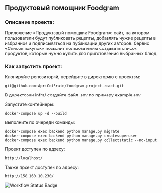 ## Продуктовый помощник Foodgram

### Описание проекта:
Приложение «Продуктовый помощник Foodgram»: сайт, на котором пользователи будут публиковать рецепты, добавлять чужие рецепты в избранное и подписываться на публикации других авторов. Сервис «Список покупок» позволит пользователям создавать список продуктов, которые нужно купить для приготовления выбранных блюд.

### Как запустить проект:
Клонируйте репозиторий, перейдите в директорию с проектом:

```
git@github.com:ApriCotBrain/foodgram-project-react.git
```

В директории infra/ создайте файл .env по примеру example.env

Запустите контейнеры:

```
docker-compose up -d --build
```

Выполните по очереди команды:

```
docker-compose exec backend python manage.py migrate
docker-compose exec backend python manage.py createsuperuser
docker-compose exec backend python manage.py collectstatic --no-input
```

Проект доступен по адресу:

```
http://localhost/
```
Также проект доступен по адресу:

```
http://158.160.10.230/
```

![Workflow Status Badge](https://github.com/ApriCotBrain/foodgram-project-react/actions/workflows/workflow.yml/badge.svg)
